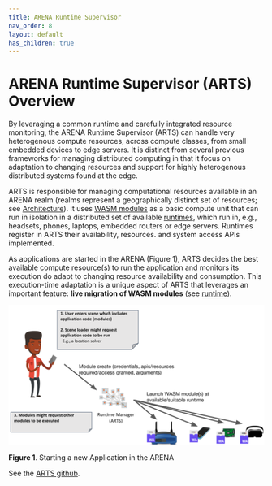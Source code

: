 ```yaml
---
title: ARENA Runtime Supervisor
nav_order: 8
layout: default
has_children: true
---
```


# ARENA Runtime Supervisor (ARTS) Overview

By leveraging a common runtime and carefully integrated resource monitoring, the ARENA Runtime Supervisor (ARTS) can handle very heterogenous compute resources, across compute classes, from small embedded devices to edge servers. It is distinct from several previous frameworks for managing distributed computing in that it focus on adaptation to changing resources and support for highly heterogenous distributed systems found at the edge.

ARTS is responsible for managing computational resources available in an ARENA realm (realms represent a geographically distinct set of resources; see [Architecture](../architecture/)). It uses [WASM modules](https://webassembly.github.io/spec/core/syntax/modules.html) as a basic compute unit that can run in isolation in a distributed set of available [runtimes](runtime.html), which run in, e.g., headsets, phones, laptops, embedded routers or edge servers. Runtimes register in ARTS their availability, resources. and system access APIs implemented. 

As applications are started in the ARENA (Figure 1), ARTS decides the best available compute resource(s) to run the application and monitors its execution do adapt to changing resource availability and consumption. This execution-time adaptation is a unique aspect of ARTS that leverages an important feature: **live migration of WASM modules** (see [runtime](runtime.html)).

![img](../../assets/img/arena-arts-app-start.png)

 **Figure 1**. Starting a new Application in the ARENA

See the [ARTS github](https://github.com/conix-center/arts).